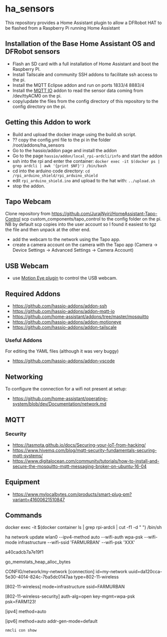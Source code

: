 # ha_sensors

This repository provides a Home Assistant plugin to allow a DFRobot HAT to be flashed from a Raspberry Pi running Home Assistant

## Installation of the Base Home Assistant OS and DFRobot sensors
* Flash an SD card with a full installation of Home Assistant and boot the Raspberry PI.
* Install Tailscale and community SSH addons to facilitate ssh access to the pi.
* Install the MQTT Eclipse addon and run on ports 1833/4 8883/4
* Install the [MQTT IO](https://github.com/hassio-addons/addon-mqtt-io) addon to read the sensor data coming from /dev/ttyACM0 on the pi.
* copy/update the files from the config directory of this repository to the config directory on the pi.

## Getting this Addon to work
* Build and upload the docker image using the build.sh script.
* ?? copy the config.yml file to the pi in the folder /root/addons/ha_sensors
* Go to the hassio/addon page and install the addon
* Go to the page `hassio/addon/local_rpi-ardcli/info` and start the addon
* ssh into the rpi and enter the container: `docker exec -it $(docker ps | grep ardcli | awk '{print $NF}') /bin/bash`
* cd into the arduino code directory: `cd /rpi_arduino_shield/rpi_arduino_shield`
* edit `rpi_arduino_shield.ino` and upload to the hat with: `../upload.sh`
* stop the addon.


## Tapo Webcam
Clone repository from https://github.com/JurajNyiri/HomeAssistant-Tapo-Control
scp custom_components/tapo_control to the config folder on the pi. NB by default scp copies into the user account so I found it easiest to tgz the file and then unpack at the other end.
* add the webcam to the network using the Tapo app.
* create a camera account on the camera with the Tapo app (Camera -> Device Settings -> Advanced Settings -> Camera Account)


## USB Webcam
* use [Motion Eye plugin](https://github.com/hassio-addons/addon-motioneye) to control the USB webcam.


## Required Addons

- https://github.com/hassio-addons/addon-ssh
- https://github.com/hassio-addons/addon-mqtt-io
- https://github.com/home-assistant/addons/tree/master/mosquitto
- https://github.com/hassio-addons/addon-motioneye
- https://github.com/hassio-addons/addon-tailscale

### Useful Addons
For editing the YAML files (although it was very buggy)
- https://github.com/hassio-addons/addon-vscode

## Networking
To configure the connection for a wifi not present at setup:

- https://github.com/home-assistant/operating-system/blob/dev/Documentation/network.md

## MQTT

### Security

- https://tasmota.github.io/docs/Securing-your-IoT-from-hacking/
- https://www.hivemq.com/blog/mqtt-security-fundamentals-securing-mqtt-systems/
- https://www.digitalocean.com/community/tutorials/how-to-install-and-secure-the-mosquitto-mqtt-messaging-broker-on-ubuntu-16-04

## Equipment

- https://www.mylocalbytes.com/products/smart-plug-pm?variant=41600621510847

## Commands

docker exec -it $(docker container ls | grep rpi-ardcli | cut -f1 -d " ") /bin/sh

ha network update wlan0 --ipv4-method auto --wifi-auth wpa-psk --wifi-mode infrastructure --wifi-ssid 'FARMURBAN' --wifi-psk 'XXX'

a40cadcb7a7e19f1

go_memstats_heap_alloc_bytes

CONFIG/network/my-network
[connection]
id=my-network
uuid=da120cca-5e30-4014-824c-7ba5dc0147aa
type=802-11-wireless

[802-11-wireless]
mode=infrastructure
ssid=FARMURBAN

[802-11-wireless-security]
auth-alg=open
key-mgmt=wpa-psk
psk=FARM123!

[ipv4]
method=auto

[ipv6]
method=auto
addr-gen-mode=default

`nmcli con show`
